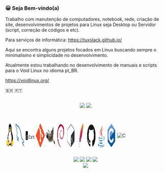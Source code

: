 ### 😀 Seja Bem-vindo(a) 


Trabalho com manutenção de computadores, notebook, rede, criação de site, desenvolvimentos de projetos para Linux seja Desktop ou Servidor (script, correção de códigos e etc).

Para serviços de informática: https://tuxslack.github.io/


Aqui se encontra alguns projetos focados em Linux buscando sempre o minimalismo e simplicidade no desenvolvimento.

Atualmente estou trabalhando no desenvolvimento de manuais e scripts para o Void Linux no idioma pt_BR.

https://voidlinux.org/


 🇧🇷 🇵🇹

##

<!-- GITHUB STATUS -->

<div align="center">
  
  <img height="180em" src="https://github-readme-stats.vercel.app/api?username=tuxslack&show_icons=true&theme=radical&include_all_commits=true&count_private=true"/>
  <img height="180em" src="https://github-readme-stats.vercel.app/api/top-langs/?username=tuxslack&layout=compact&langs_count=10&theme=radical"/>

  <!-- TEMAS: dark, radical, merko, gruvbox, tokyonight, onedark, cobalt, synthwave, highcontrast, dracula -->
  
</div>

##

<!-- TECNOLOGIAS -->


<div style="display: inline_block"><br>

  <img align="center" alt="" height="75" width="28" src="https://raw.githubusercontent.com/devicons/devicon/master/icons/linux/linux-original.svg">
  <img align="center" alt="" height="75" width="28" src="https://raw.githubusercontent.com/devicons/devicon/master/icons/mysql/mysql-original.svg">
  <img align="center" alt="" height="75" width="28" src="https://raw.githubusercontent.com/devicons/devicon/master/icons/ubuntu/ubuntu-plain-wordmark.svg">
  <img align="center" alt="" height="75" width="28" src="https://raw.githubusercontent.com/devicons/devicon/master/icons/git/git-original.svg">
  <img align="center" alt="" height="75" width="28" src="https://raw.githubusercontent.com/devicons/devicon/master/icons/gimp/gimp-original.svg">
  <img align="center" alt="" height="75" width="28" src="https://raw.githubusercontent.com/devicons/devicon/master/icons/debian/debian-original.svg">
  <img align="center" alt="" height="75" width="28" src="https://raw.githubusercontent.com/devicons/devicon/master/icons/bash/bash-original.svg">
  <img align="center" alt="" height="75" width="28" src="https://raw.githubusercontent.com/devicons/devicon/master/icons/apache/apache-original.svg">
  <img align="center" alt="" height="75" width="28" src="https://raw.githubusercontent.com/devicons/devicon/master/icons/github/github-original.svg">
  <img align="center" alt="" height="75" width="28" src="https://raw.githubusercontent.com/devicons/devicon/master/icons/java/java-original.svg">
  <img align="center" alt="C" height="75" width="28" src="https://raw.githubusercontent.com/devicons/devicon/master/icons/c/c-original.svg">
  <img align="center" alt="C" height="" width="" src="https://img.shields.io/badge/HTML-239120?style=for-the-badge&logo=html5&logoColor=white">
  
</div>

##

<!-- REDES SOCIAIS -->

<div align="center">
  
  <a href="https://www.youtube.com/@fernandosuporte" target="_blank"><img src="https://img.shields.io/badge/YouTube-FF0000?style=for-the-badge&logo=youtube&logoColor=white" target="_blank"></a>
  <a href="https://tuxslack.github.io/" target="_blank"><img src="https://img.shields.io/badge/website-000000?style=for-the-badge&logo=About.me&logoColor=white" target="_blank"></a> 
  <a href="https://github.com/tuxslack/" target="_blank"><img src="https://img.shields.io/badge/GitHub-100000?style=for-the-badge&logo=github&logoColor=white" target="_blank"></a> 
  <a href="" target="_blank"><img src="https://img.shields.io/badge/LinkedIn-0077B5?style=for-the-badge&logo=linkedin&logoColor=white" target="_blank"></a>  
  <a href="mailto:" target="_blank"><img src="https://play-lh.googleusercontent.com/D1Dz2BjPYev_oyksKXsdtAS66a_2Ql-sklpzTnwR9lqnDG_P5lAJEtfR70FudJ0XMA=s48-rw" style='width: 28px' target="_blank"></a>  
  
</div>


<!-- ![snake gif](https://github.com/tuxslack/tuxslack/blob/output/github-contribution-grid-snake.svg) -->

